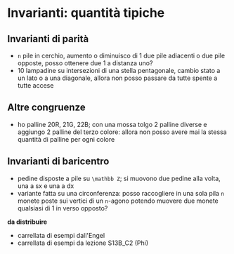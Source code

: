# Invarianti: quantità tipiche

## Invarianti di parità

- `n` pile in cerchio, aumento o diminuisco di 1 due pile adiacenti o due pile opposte, posso ottenere due 1 a distanza uno?
- 10 lampadine su intersezioni di una stella pentagonale, cambio stato a un lato o a una diagonale, allora non posso passare da tutte spente a tutte accese

## Altre congruenze

- ho palline 20R, 21G, 22B; con una mossa tolgo 2 palline diverse e aggiungo 2 palline del terzo colore: allora non posso avere mai la stessa quantità di palline per ogni colore


## Invarianti di baricentro

- pedine disposte a pile su `\mathbb Z`; si muovono due pedine alla volta, una a sx e una a dx
- variante fatta su una circonferenza: posso raccogliere in una sola pila `n` monete poste sui vertici di un `n`-agono potendo muovere due monete qualsiasi di 1 in verso opposto?


**da distribuire**

- carrellata di esempi dall'Engel
- carrellata di esempi da lezione S13B_C2 (Phi)
